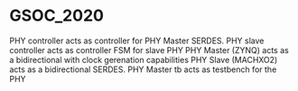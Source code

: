 # GSOC_2020

PHY controller acts as controller for PHY Master SERDES. PHY slave controller acts as controller FSM for slave PHY
PHY Master (ZYNQ) acts as a bidirectional  with clock gerenation capabilities
PHY Slave (MACHXO2) acts as a bidirectional SERDES.
PHY Master tb acts as testbench for the PHY
